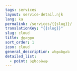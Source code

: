 ```yaml
---
tags: services
layout: service-detail.njk
lang: ka
permalink: /services/{{slug}}/
translationKey: "{{slug}}"
slug: cloud
title: ქლაუდი
sort_order: 1
icon: cloud
general_description: ასდასდას
detailed_list:
  - point: სდსაასად
---
```

